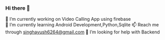 ### Hi there 👋
🔭 I’m currently working on Video Calling App using firebase
<br>🌱 I’m currently learning Android Development,Python,Sqlite
📫 Reach me through singhayush6264@gmail.com
🤔 I’m looking for help with Backend

<!--
**DeMoN-7/DeMoN-7** is a ✨ _special_ ✨ repository because its `README.md` (this file) appears on your GitHub profile.

Here are some ideas to get you started:

- 🔭 I’m currently working on ...
- 🌱 I’m currently learning ...
- 👯 I’m looking to collaborate on ...
- 🤔 I’m looking for help with ...
- 💬 Ask me about ...
- 📫 How to reach me: ...
- 😄 Pronouns: ...
- ⚡ Fun fact: ...
https://i.gifer.com/xt.gif
-->

